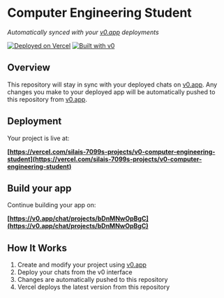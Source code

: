 # Computer Engineering Student

*Automatically synced with your [v0.app](https://v0.app) deployments*

[![Deployed on Vercel](https://img.shields.io/badge/Deployed%20on-Vercel-black?style=for-the-badge&logo=vercel)](https://vercel.com/silais-7099s-projects/v0-computer-engineering-student)
[![Built with v0](https://img.shields.io/badge/Built%20with-v0.app-black?style=for-the-badge)](https://v0.app/chat/projects/bDnMNwOpBgC)

## Overview

This repository will stay in sync with your deployed chats on [v0.app](https://v0.app).
Any changes you make to your deployed app will be automatically pushed to this repository from [v0.app](https://v0.app).

## Deployment

Your project is live at:

**[https://vercel.com/silais-7099s-projects/v0-computer-engineering-student](https://vercel.com/silais-7099s-projects/v0-computer-engineering-student)**

## Build your app

Continue building your app on:

**[https://v0.app/chat/projects/bDnMNwOpBgC](https://v0.app/chat/projects/bDnMNwOpBgC)**

## How It Works

1. Create and modify your project using [v0.app](https://v0.app)
2. Deploy your chats from the v0 interface
3. Changes are automatically pushed to this repository
4. Vercel deploys the latest version from this repository